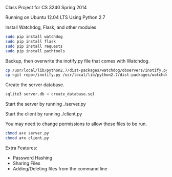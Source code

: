 Class Project for CS 3240 Spring 2014

Running on Ubuntu 12.04 LTS
Using Python 2.7

Install Watchdog, Flask, and other modules

```bash
sudo pip install watchdog
sudo pip install flask
sudo pip install requests
sudo pip install pathtools
```

Backup, then overwrite the inotify.py file that comes with Watchdog. 

```bash
cp /usr/local/lib/python2.7/dist-packages/watchdog/observers/inotify.py /usr/local/lib/python2.7/dist-packages/watchdog/observers/inotify.py.bak
cp <git repo>/inotify.py /usr/local/lib/python2.7/dist-packages/watchdog/observers/inotify.py
```

Create the server database.

```bash
sqlite3 server.db < create_database.sql
```

Start the server by running ./server.py

Start the client by running ./client.py

You may need to change permissions to allow these files to be run.

```bash
chmod a+x server.py
chmod a+x client.py
```

Extra Features:

* Password Hashing
* Sharing Files
* Adding/Deleting files from the command line
